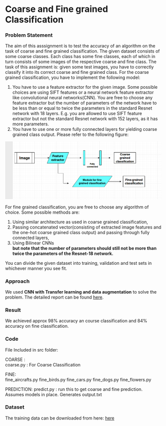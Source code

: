 # Coarse and Fine grained Classification

### Problem Statement

The aim of this asssignment is to test the accuracy of an algorithm on the task of coarse and fine grained classification. The given dataset consists of some coarse classes. Each class has some fine classes, each of which in turn consists of some images of the respective coarse and fine class. The task of this assignment is: given some test images, you have to correctly classify it into its correct coarse and fine grained class. For the coarse grained classification, you have to implement the following model:

1.  You have to use a feature extractor for the given image. Some possible choices are using SIFT features or a neural network feature extractor like convolutional neural networks(CNN). You are free to choose any feature extractor but the number of parameters of the network have to be less than or equal to twice the parameters in the standard Resnet network with 18 layers. E.g. you are allowed to use SIFT feature extractor but not the standard Resnet network with 152 layers, as it has more parameters.
2.  You have to use one or more fully connected layers for yielding coarse grained class output. Please refer to the following figure:

![Architecture](arch.png)

For fine grained classification, you are free to choose any algorithm of choice. Some possible methods are:

1.  Using similar architecture as used in coarse grained classification,
2.  Passing concatenated vector(consisting of extracted image features and the one-hot coarse grained class output) and passing through fully connected layers,
3.  Using Bilinear CNNs  
    **but note that the number of parameters should still not be more than twice the parameters of the Resnet-18 network.**

You can divide the given dataset into training, validation and test sets in whichever manner you see fit.

### Approach
We used **CNN with Transfer learning and data augmentation**  to solve the problem. The detailed report can be found [here](report.pdf).

### Result
We achieved approx 98% accuracy an course classification and 84% accuracy on fine classification.

### Code
File Included in src folder:

COARSE :    
    coarse.py : For Coarse Classification

FINE:    
    fine_aircrafts.py 
    fine_birds.py
    fine_cars.py
    fine_dogs.py
    fine_flowers.py


PREDICTION:
    predict.py : run this to get coarse and fine prediction. Assumes models in place. Generates output.txt

### Dataset

The training data can be downloaded from here: [here](https://drive.google.com/drive/folders/1H8H2NS193l78A6xsDyi5iEQpUGlSsn51?fbclid=IwAR0J7KFVd_sdPBCyQwqw5balQHpTLoTxqfdv5pZ_ElMb5IyRS9MDw2ejlyw)
